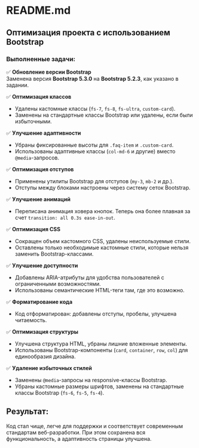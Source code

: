 # README.md

## Оптимизация проекта с использованием Bootstrap

### Выполненные задачи:

✅ **Обновление версии Bootstrap**  
Заменена версия **Bootstrap 5.3.0** на **Bootstrap 5.2.3**, как указано в задании.

✅ **Оптимизация классов**

- Удалены кастомные классы (`fs-7`, `fs-8`, `fs-ultra`, `custom-card`).
- Заменены на стандартные классы Bootstrap или удалены, если были избыточными.

✅ **Улучшение адаптивности**

- Убраны фиксированные высоты для `.faq-item` и `.custom-card`.
- Использованы адаптивные классы (`col-md-6` и другие) вместо `@media`-запросов.

✅ **Оптимизация отступов**

- Применены утилиты Bootstrap для отступов (`my-3`, `mb-2` и др.).
- Отступы между блоками настроены через систему сеток Bootstrap.

✅ **Улучшение анимаций**

- Переписана анимация ховера кнопок. Теперь она более плавная за счет `transition: all 0.3s ease-in-out`.

✅ **Оптимизация CSS**

- Сокращен объем кастомного CSS, удалены неиспользуемые стили.
- Оставлены только необходимые кастомные стили, которые нельзя заменить Bootstrap-классами.

✅ **Улучшение доступности**

- Добавлены ARIA-атрибуты для удобства пользователей с ограниченными возможностями.
- Использованы семантические HTML-теги там, где это возможно.

✅ **Форматирование кода**

- Код отформатирован: добавлены отступы, пробелы, улучшена читаемость.

✅ **Оптимизация структуры**

- Улучшена структура HTML, убраны лишние вложенные элементы.
- Использованы Bootstrap-компоненты (`card`, `container`, `row`, `col`) для единообразия дизайна.

✅ **Удаление избыточных стилей**

- Заменены `@media`-запросы на responsive-классы Bootstrap.
- Убраны кастомные размеры шрифтов, заменены на стандартные классы Bootstrap (`fs-6`, `fs-5`, `fs-4`).

## Результат:

Код стал чище, легче для поддержки и соответствует современным стандартам веб-разработки. При этом сохранена вся функциональность, а адаптивность страницы улучшена.
